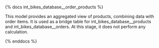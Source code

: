 {% docs int_bikes_database__order_products %}

This model provides an aggregated view of products, combining data with order items.
It is used as a bridge table for int_bikes_database__products and int_bikes_database__orders.
At this stage, it does not perform any calculation.

{% enddocs %}
